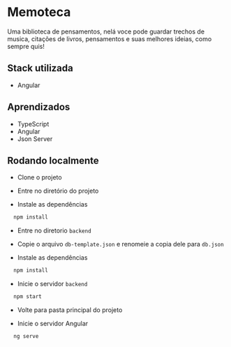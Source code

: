 # Memoteca

Uma biblioteca de pensamentos, nelá voce pode guardar trechos de musica, citações de livros, pensamentos e suas melhores ideias, como sempre quis!

## Stack utilizada

- Angular

## Aprendizados

- TypeScript
- Angular
- Json Server

## Rodando localmente

- Clone o projeto

- Entre no diretório do projeto

- Instale as dependências

```bash
  npm install
```

- Entre no diretorio `backend`

- Copie o arquivo `db-template.json` e renomeie a copia dele para `db.json`
  
- Instale as dependências

```bash
  npm install
```

- Inicie o servidor `backend`

```bash
  npm start
```

- Volte para pasta principal do projeto 

- Inicie o servidor Angular

```bash
  ng serve
```
